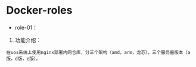 # Docker-roles
- role-01：
1. 功能介绍： 
```
在uos系统上使用nginx部署内网仓库，分三个架构（amd，arm，龙芯），三个服务器版本（a版，d版，e版）。
```
